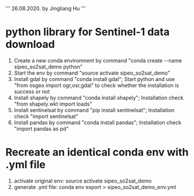 '''
26.08.2020. by Jingliang Hu
'''

# python library for Sentinel-1 data download
1. Create a new conda environment by command "conda create --name sipeo_so2sat_demo python"
2. Start the env by command "source activate sipeo_so2sat_demo"
3. Install gdal by command "conda install gdal"; Start python and use "from osgeo import ogr,osr,gdal" to check whether the installation is success or not
4. Install shapely by command "conda install shapely"; Installation check "from shapely.wkt import loads"
5. Install sentinelsat by command "pip install sentinelsat"; Installation check "import sentinelsat"
6. Install pandas by command "conda install pandas"; Installation check "import pandas as pd"





# Recreate an identical conda env with .yml file
1. activate original env: 	source activate sipeo_so2sat_demo
2. generate .yml file: 		conda env export > sipeo_so2sat_demo_env.yml


